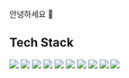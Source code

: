 <div>
  
  
</div>

<div>
  <!--Body-->
  
  <p>안녕하세요 👋</p>
  
  ## Tech Stack
  
  <img src="https://img.shields.io/badge/Java-007396?style=flat-square&logo=Java&logoColor=white"/>
  <img src="https://img.shields.io/badge/Kotlin-7F52FF?style=flat-square&logo=Kotlin&logoColor=white"/>
  <img src="https://img.shields.io/badge/JavaScript-F7DF1E?style=flat-square&logo=JavaScript&logoColor=white"/>
  
  <img src="https://img.shields.io/badge/SpringBoot-6DB33F?style=flat-square&logo=SpringBoot&logoColor=white"/>
  <img src="https://img.shields.io/badge/SpringDataJPA-6DB33F?style=flat-square&logo=Spring&logoColor=white"/>

  <img src="https://img.shields.io/badge/React-61DAFB?style=flat-square&logo=React&logoColor=white&Color=white"/>

  <img src="https://img.shields.io/badge/MySQL-4479A1?style=flat-square&logo=MySQL&logoColor=white"/>
  <img src="https://img.shields.io/badge/Redis-DC382D?style=flat-square&logo=Redis&logoColor=white"/>
  
  <img src="https://img.shields.io/badge/Amazon_AWS-232F3E?style=flat-square&logo=Amazon_AWS&logoColor=white"/>
  <img src="https://img.shields.io/badge/Docker-2496ED?style=flat-square&logo=Docker&logoColor=white"/>
  <br/>
  <br/>

</div>
  
</div>

<!--
**Jiyu-Kim/Jiyu-Kim** is a ✨ _special_ ✨ repository because its `README.md` (this file) appears on your GitHub profile.

Here are some ideas to get you started:
- Hi there 👋
- 🔭 I’m currently working on ...
- 🌱 I’m currently learning ...
- 👯 I’m looking to collaborate on ...
- 🤔 I’m looking for help with ...
- 💬 Ask me about ...
- 📫 How to reach me: ...
- 😄 Pronouns: ...
- ⚡ Fun fact: ...
-->
